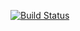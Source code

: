 [![Build Status](https://travis-ci.org/micaol/bowling.svg?branch=master)](https://travis-ci.org/micaol/bowling)